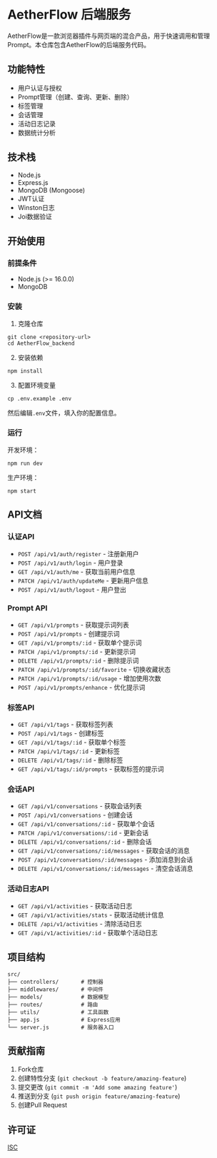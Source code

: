 # AetherFlow 后端服务

AetherFlow是一款浏览器插件与网页端的混合产品，用于快速调用和管理Prompt。本仓库包含AetherFlow的后端服务代码。

## 功能特性

- 用户认证与授权
- Prompt管理（创建、查询、更新、删除）
- 标签管理
- 会话管理
- 活动日志记录
- 数据统计分析

## 技术栈

- Node.js
- Express.js
- MongoDB (Mongoose)
- JWT认证
- Winston日志
- Joi数据验证

## 开始使用

### 前提条件

- Node.js (>= 16.0.0)
- MongoDB

### 安装

1. 克隆仓库
```
git clone <repository-url>
cd AetherFlow_backend
```

2. 安装依赖
```
npm install
```

3. 配置环境变量
```
cp .env.example .env
```
然后编辑`.env`文件，填入你的配置信息。

### 运行

开发环境：
```
npm run dev
```

生产环境：
```
npm start
```

## API文档

### 认证API

- `POST /api/v1/auth/register` - 注册新用户
- `POST /api/v1/auth/login` - 用户登录
- `GET /api/v1/auth/me` - 获取当前用户信息
- `PATCH /api/v1/auth/updateMe` - 更新用户信息
- `POST /api/v1/auth/logout` - 用户登出

### Prompt API

- `GET /api/v1/prompts` - 获取提示词列表
- `POST /api/v1/prompts` - 创建提示词
- `GET /api/v1/prompts/:id` - 获取单个提示词
- `PATCH /api/v1/prompts/:id` - 更新提示词
- `DELETE /api/v1/prompts/:id` - 删除提示词
- `PATCH /api/v1/prompts/:id/favorite` - 切换收藏状态
- `PATCH /api/v1/prompts/:id/usage` - 增加使用次数
- `POST /api/v1/prompts/enhance` - 优化提示词

### 标签API

- `GET /api/v1/tags` - 获取标签列表
- `POST /api/v1/tags` - 创建标签
- `GET /api/v1/tags/:id` - 获取单个标签
- `PATCH /api/v1/tags/:id` - 更新标签
- `DELETE /api/v1/tags/:id` - 删除标签
- `GET /api/v1/tags/:id/prompts` - 获取标签的提示词

### 会话API

- `GET /api/v1/conversations` - 获取会话列表
- `POST /api/v1/conversations` - 创建会话
- `GET /api/v1/conversations/:id` - 获取单个会话
- `PATCH /api/v1/conversations/:id` - 更新会话
- `DELETE /api/v1/conversations/:id` - 删除会话
- `GET /api/v1/conversations/:id/messages` - 获取会话的消息
- `POST /api/v1/conversations/:id/messages` - 添加消息到会话
- `DELETE /api/v1/conversations/:id/messages` - 清空会话消息

### 活动日志API

- `GET /api/v1/activities` - 获取活动日志
- `GET /api/v1/activities/stats` - 获取活动统计信息
- `DELETE /api/v1/activities` - 清除活动日志
- `GET /api/v1/activities/:id` - 获取单个活动日志

## 项目结构

```
src/
├── controllers/       # 控制器
├── middlewares/       # 中间件
├── models/            # 数据模型
├── routes/            # 路由
├── utils/             # 工具函数
├── app.js             # Express应用
└── server.js          # 服务器入口
```

## 贡献指南

1. Fork仓库
2. 创建特性分支 (`git checkout -b feature/amazing-feature`)
3. 提交更改 (`git commit -m 'Add some amazing feature'`)
4. 推送到分支 (`git push origin feature/amazing-feature`)
5. 创建Pull Request

## 许可证

[ISC](LICENSE) 